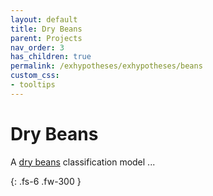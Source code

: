 ```yaml
---
layout: default
title: Dry Beans
parent: Projects
nav_order: 3
has_children: true
permalink: /exhypotheses/exhypotheses/beans
custom_css:
- tooltips
---
```


# Dry Beans

A [dry beans](https://archive.ics.uci.edu/ml/datasets/Dry+Bean+Dataset) classification model ...

{: .fs-6 .fw-300 }
